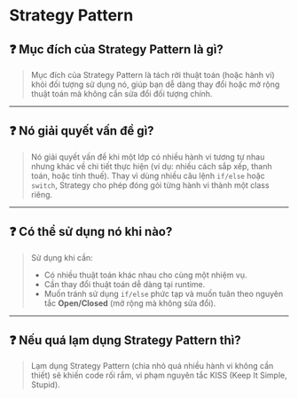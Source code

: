 # Strategy Pattern

## ❓ Mục đích của Strategy Pattern là gì?

> Mục đích của Strategy Pattern là tách rời thuật toán (hoặc hành vi) khỏi đối tượng sử dụng nó, giúp bạn dễ dàng thay đổi hoặc mở rộng thuật toán mà không cần sửa đổi đối tượng chính.

---

## ❓ Nó giải quyết vấn đề gì?

> Nó giải quyết vấn đề khi một lớp có nhiều hành vi tương tự nhau nhưng khác về chi tiết thực hiện (ví dụ: nhiều cách sắp xếp, thanh toán, hoặc tính thuế). Thay vì dùng nhiều câu lệnh `if/else` hoặc `switch`, Strategy cho phép đóng gói từng hành vi thành một class riêng.

---

## ❓ Có thể sử dụng nó khi nào?

> Sử dụng khi cần:
>
> - Có nhiều thuật toán khác nhau cho cùng một nhiệm vụ.
> - Cần thay đổi thuật toán dễ dàng tại runtime.
> - Muốn tránh sử dụng `if/else` phức tạp và muốn tuân theo nguyên tắc **Open/Closed** (mở rộng mà không sửa đổi).

---

## ❓ Nếu quá lạm dụng Strategy Pattern thì?

> Lạm dụng Strategy Pattern (chia nhỏ quá nhiều hành vi không cần thiết) sẽ khiến code rối rắm, vi phạm nguyên tắc KISS (Keep It Simple, Stupid).
